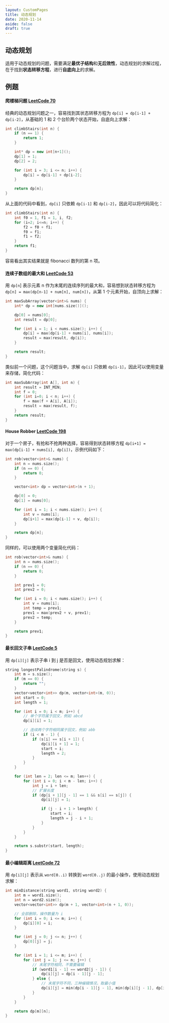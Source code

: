 ```yaml
---
layout: CustomPages
title: 动态规划
date: 2020-11-14
aside: false
draft: true
---
```


## 动态规划

适用于动态规划的问题，需要满足**最优子结构**和**无后效性**，动态规划的求解过程，在于找到**状态转移方程**，进行**自底向上**的求解。

## 例题

#### 爬楼梯问题 [LeetCode 70](https://leetcode.com/problems/climbing-stairs/)

经典的动态规划问题之一，容易找到其状态转移方程为 `dp[i] = dp[i-1] + dp[i-2]`，从基础的 1 和 2 个台阶两个状态开始，自底向上求解：

```cpp
int climbStairs(int n) {
    if (n == 1) {
        return 1;
    }

    int* dp = new int[n+1]();
    dp[1] = 1;
    dp[2] = 2;

    for (int i = 3; i <= n; i++) {
        dp[i] = dp[i-1] + dp[i-2];
    }

    return dp[n];
}
```

从上面的代码中看到，`dp[i]` 只依赖 `dp[i-1]` 和 `dp[i-2]`，因此可以将代码简化：

```cpp
int climbStairs(int n) {
    int f0 = 1, f1 = 1, i, f2;
    for (i=2; i<=n; i++) {
        f2 = f0 + f1;
        f0 = f1;
        f1 = f2;
    }
    return f1;
}
```

容易看出其实结果就是 fibonacci 数列的第 n 项。

#### 连续子数组的最大和 [LeetCode 53](https://leetcode.com/problems/maximum-subarray/)

用 `dp[n`] 表示元素 n 作为末尾的连续序列的最大和，容易想到状态转移方程为`dp[n] = max(dp[n-1] + num[n], num[n])`，从第 1 个元素开始，自顶向上求解：

```cpp
int maxSubArray(vector<int>& nums) {
    int* dp = new int[nums.size()]();

    dp[0] = nums[0];
    int result = dp[0];

    for (int i = 1; i < nums.size(); i++) {
        dp[i] = max(dp[i-1] + nums[i], nums[i]);
        result = max(result, dp[i]);
    }

    return result;
}
```

类似前一个问题，这个问题当中，求解 `dp[i]` 只依赖 `dp[i-1]`，因此可以使用变量来存储，简化代码：

```cpp
int maxSubArray(int A[], int n) {
    int result = INT_MIN;
    int f = 0;
    for (int i=0; i < n; i++) {
        f = max(f + A[i], A[i]);
        result = max(result, f);
    }
    return result;
}
```

#### House Robber [LeetCode 198](https://leetcode.com/problems/house-robber/)

对于一个房子，有抢和不抢两种选择，容易得到状态转移方程 `dp[i+1] = max(dp[i-1] + nums[i], dp[i])`，示例代码如下：

```cpp
int rob(vector<int>& nums) {
    int n = nums.size();
    if (n == 0) {
        return 0;
    }

    vector<int> dp = vector<int>(n + 1);

    dp[0] = 0;
    dp[1] = nums[0];

    for (int i = 1; i < nums.size(); i++) {
        int v = nums[i];
        dp[i+1] = max(dp[i-1] + v, dp[i]);
    }

    return dp[n];
}
```

同样的，可以使用两个变量简化代码：

```cpp
int rob(vector<int>& nums) {
    int n = nums.size();
    if (n == 0) {
        return 0;
    }

    int prev1 = 0;
    int prev2 = 0;

    for (int i = 0; i < nums.size(); i++) {
        int v = nums[i];
        int temp = prev1;
        prev1 = max(prev2 + v, prev1);
        prev2 = temp;
    }

    return prev1;
}
```

#### 最长回文子串 [LeetCode 5](https://leetcode.com/problems/longest-palindromic-substring/)

用 `dp[i][j]` 表示子串 i 到 j 是否是回文，使用动态规划求解：

```cpp
string longestPalindrome(string s) {
	int m = s.size();
	if (m == 0) {
		return "";
	}
	vector<vector<int>> dp(m, vector<int>(m, 0));
	int start = 0;
	int length = 1;

	for (int i = 0; i < m; i++) {
        // 单个字符属于回文，例如 abcd
		dp[i][i] = 1;

        // 连续两个字符相同属于回文，例如 abb
		if (i < m - 1) {
			if (s[i] == s[i + 1]) {
				dp[i][i + 1] = 1;
                start = i;
				length = 2;
			}
		}
	}

	for (int len = 2; len <= m; len++) {
		for (int i = 0; i < m - len; i++) {
			int j = i + len;
            // 扩展长度
			if (dp[i + 1][j - 1] == 1 && s[i] == s[j]) {
				dp[i][j] = 1;

				if (j - i + 1 > length) {
                    start = i;
					length = j - i + 1;
				}
			}
		}
	}

	return s.substr(start, length);
}
```

#### 最小编辑距离 [LeetCode 72](https://leetcode.com/problems/edit-distance/)

用 `dp[i][j]` 表示从 `word[0..i)` 转换到 `word[0..j)` 的最小操作，使用动态规划求解：

```cpp
int minDistance(string word1, string word2) {
    int m = word1.size();
    int n = word2.size();
    vector<vector<int>> dp(m + 1, vector<int>(n + 1, 0));

    // 全部删除，操作数量为 i
    for (int i = 0; i <= m; i++) {
        dp[i][0] = i;
    }

    for (int j = 0; j <= n; j++) {
        dp[0][j] = j;
    }

    for (int i = 1; i <= m; i++) {
        for (int j = 1; j <= n; j++) {
            // 末尾字符相同，不需要编辑
            if (word1[i - 1] == word2[j - 1]) {
                dp[i][j] = dp[i - 1][j - 1];
            } else {
                // 末尾字符不同，三种编辑情况，取最小值
                dp[i][j] = min(dp[i - 1][j - 1], min(dp[i][j - 1], dp[i - 1][j])) + 1;
            }
        }
    }

    return dp[m][n];
}
```
